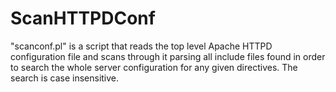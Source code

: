 # ScanHTTPDConf
"scanconf.pl" is a script that reads the top level Apache HTTPD configuration file and scans through it parsing all include files found in order to search the whole server configuration for any given directives. The search is case insensitive.

